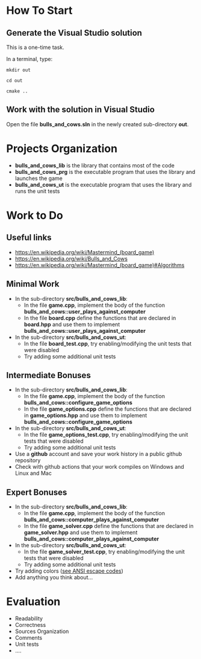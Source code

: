 # How To Start

## Generate the Visual Studio solution

This is a one-time task.

In a terminal, type:
```
mkdir out
```

```
cd out
```

```
cmake ..
```

## Work with the solution in Visual Studio

Open the file **bulls_and_cows.sln** in the newly created sub-directory **out**.

# Projects Organization

- **bulls_and_cows_lib** is the library that contains most of the code
- **bulls_and_cows_prg** is the executable program that uses the library and launches the game
- **bulls_and_cows_ut** is the executable program that uses the library and runs the unit tests

# Work to Do

## Useful links

- https://en.wikipedia.org/wiki/Mastermind_(board_game)
- https://en.wikipedia.org/wiki/Bulls_and_Cows
- https://en.wikipedia.org/wiki/Mastermind_(board_game)#Algorithms

## Minimal Work

- In the sub-directory **src/bulls_and_cows_lib**:
  - In the file **game.cpp**, implement the body of the function **bulls_and_cows::user_plays_against_computer**
  - In the file **board.cpp** define the functions that are declared in **board.hpp** and use them to implement **bulls_and_cows::user_plays_against_computer**
- In the sub-directory **src/bulls_and_cows_ut**:
  - In the file **board_test.cpp**, try enabling/modifying the unit tests that were disabled
  - Try adding some additional unit tests

## Intermediate Bonuses

- In the sub-directory **src/bulls_and_cows_lib**:
  - In the file **game.cpp**, implement the body of the function **bulls_and_cows::configure_game_options**
  - In the file **game_options.cpp** define the functions that are declared in **game_options.hpp** and use them to implement **bulls_and_cows::configure_game_options**
- In the sub-directory **src/bulls_and_cows_ut**:
  - In the file **game_options_test.cpp**, try enabling/modifying the unit tests that were disabled
  - Try adding some additional unit tests
- Use a **github** account and save your work history in a public github repository
- Check with github actions that your work compiles on Windows and Linux and Mac

## Expert Bonuses

- In the sub-directory **src/bulls_and_cows_lib**:
  - In the file **game.cpp**, implement the body of the function **bulls_and_cows::computer_plays_against_computer**
  - In the file **game_solver.cpp** define the functions that are declared in **game_solver.hpp** and use them to implement **bulls_and_cows::computer_plays_against_computer**
- In the sub-directory **src/bulls_and_cows_ut**:
  - In the file **game_solver_test.cpp**, try enabling/modifying the unit tests that were disabled
  - Try adding some additional unit tests
- Try adding colors ([see ANSI escape codes](https://en.wikipedia.org/wiki/ANSI_escape_code#Colors))
- Add anything you think about...

# Evaluation

- Readability
- Correctness
- Sources Organization
- Comments
- Unit tests
- ....
